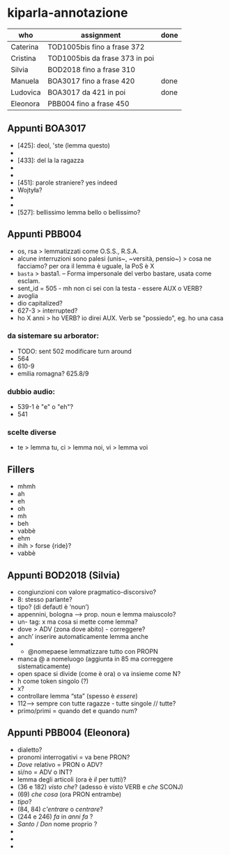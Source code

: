 # kiparla-annotazione

| who | assignment | done |
| --- | ---        | ---  |
| Caterina | TOD1005bis fino a frase 372 | |
| Cristina | TOD1005bis da frase 373 in poi | |
| Silvia | BOD2018 fino a frase 310 | |
| Manuela | BOA3017 fino a frase 420 | done |
| Ludovica | BOA3017 da 421 in poi | done |
| Eleonora | PBB004 fino a frase 450 | |

## Appunti BOA3017

* [425]: deol, 'ste (lemma questo)
* [426]: ne (>ne~)
* [433]: del la la ragazza
* [446]: lavorande
* [448, 450]: je?
* [451]: parole straniere? yes indeed
* Wojtyła?
* [468]: xxxxs?
* [481]: fo
* [527]: bellissimo lemma bello o bellissimo?

## Appunti PBB004
* os, rsa > lemmatizzati come O.S.S., R.S.A.
* alcune interruzioni sono palesi (unis~, ~versità, pensio~) > cosa ne facciamo? per ora il lemma è uguale, la PoS è X
* `basta` > basta1. – Forma impersonale del verbo bastare, usata come esclam.
* sent_id = 505 - mh non ci sei con la testa - essere AUX o VERB?
* avoglia
* dio capitalized?
* 627-3 > interrupted?
* ho X anni > ho VERB? io direi AUX. Verb se "possiedo", eg. ho una casa

### da sistemare su arborator:
* TODO: sent 502 modificare turn around
* 564
* 610-9
* emilia romagna? 625.8/9


### dubbio audio:
* 539-1 è "e" o "eh"?
* 541


### scelte diverse
* te > lemma tu, ci > lemma noi, vi > lemma voi


## Fillers

- mhmh
- ah
- eh
- oh
- mh
- beh
- vabbè
- ehm
- ihih > forse {ride}?
- vabbè


 ## Appunti BOD2018 (Silvia)
 - congiunzioni con valore pragmatico-discorsivo?
- 8: stesso parlante?
- tipo? (di defautl è ‘noun’)
- appennini, bologna —> prop. noun e lemma maiuscolo?
- un- tag: x ma cosa si mette come lemma?
- dove > ADV (zona dove abito) - correggere?
- anch’ inserire automaticamente lemma anche
- - @nomepaese lemmatizzare tutto con PROPN
- manca @ a nomeluogo (aggiunta in 85 ma correggere sistematicamente)
- open space si divide (come è ora) o va insieme come N?
- h come token singolo (?)
- x?
- controllare lemma “sta” (spesso è _essere_)
- 112—> sempre con tutte ragazze - tutte singole // tutte?
- primo/primi = quando det e quando num?

## Appunti PBB004 (Eleonora)
- dialetto?
- pronomi interrogativi = va bene PRON?
- _Dove_ relativo = PRON o ADV?
- sì/no = ADV o INT?
- lemma degli articoli (ora è _il_ per tutti)?
- (36 e 182) _visto che_? (adesso è _visto_ VERB e _che_ SCONJ)
- (69) _che cosa_ (ora PRON entrambe)
- _tipo_?
- (84, 84) _c'entrare_ o _centrare_?
- (244 e 246) _fa_ in _anni fa_ ?
- _Santo_ / _Don_ nome proprio ?
- 
- 
- 
